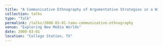 ```yaml
---
title: "A Communicative Ethnography of Argumentative Strategies in a Wikipedian Content Dispute"
collection: talks
type: "Talk"
permalink: /talks/2008-03-01-tamu-communicative-ethnography
venue: "Exploring New Media Worlds"
date: 2008-03-01
location: "College Station, TX"
---
```

